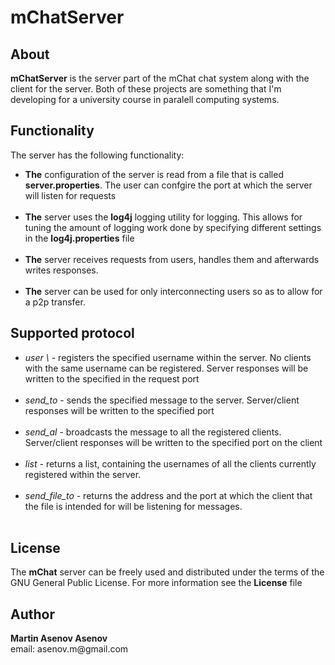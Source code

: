 <h1>mChatServer</h1>

<h2>About</h2>
<strong>mChatServer</strong> is the server part of the mChat chat system along with the client for the server. Both of these projects are something that I'm developing for a university course in paralell computing systems.

<h2>Functionality</h2>
The server has the following functionality:
<ul>
  <li><strong>The</strong> configuration of the server is read from a file that is called <strong>server.properties</strong>. The user can confgire the port at which the server will listen for requests</li> <br />
  <li><strong>The</strong> server uses the <strong>log4j</strong> logging utility for logging. This allows for tuning the amount of logging work done by specifying different settings in the <strong>log4j.properties</strong> file</li> <br />
  <li><strong>The</strong> server receives requests from users, handles them and afterwards writes responses.</li> <br />
  <li><strong>The</strong> server can be used for only interconnecting users so as to allow for a p2p transfer.</li>
</ul>

<h2>Supported protocol</h2>
<ul>
  <li><em>user \<username> <port_number></em> - registers the specified username within the server. No clients with the same username can be registered. Server responses will be written to the specified in the request port</li><br />
  <li><em>send_to <username> <message> <port></em> - sends the specified message to the server. Server/client responses will be written to the specified port</li><br />
  <li><em>send_al <message> <port_number></em> - broadcasts the message to all the registered clients. Server/client responses will be written to the specified port on the client</li></br />
  <li><em>list</em> - returns a list, containing the usernames of all the clients currently registered within the server.</li></br />
  <li><em>send_file_to <username> <filepath> <port></em> - returns the address and the port at which the client that the file is intended for will be listening for messages. </li><br />
</ul>

<h2>License</h2>
The <strong>mChat</strong> server can be freely used and distributed under the terms of the GNU General Public License. For more information see the <strong>License</strong> file

<h2>Author</h2>
<strong>Martin Asenov Asenov</strong> <br />
email: asenov.m@gmail.com

